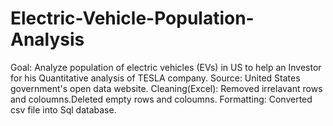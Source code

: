 # Electric-Vehicle-Population-Analysis
Goal:  Analyze population of electric vehicles (EVs) in US to help an Investor for his Quantitative analysis of TESLA company. Source: United States government's open data website. Cleaning(Excel): Removed irrelavant rows and coloumns.Deleted empty rows and coloumns. Formatting: Converted csv file into Sql database.
